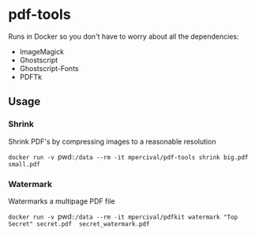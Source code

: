 # pdf-tools

Runs in Docker so you don't have to worry about all the dependencies:

- ImageMagick
- Ghostscript
- Ghostscript-Fonts
- PDFTk

## Usage

### Shrink

Shrink PDF's by compressing images to a reasonable resolution

`docker run -v `pwd`:/data --rm -it mpercival/pdf-tools shrink big.pdf small.pdf`

### Watermark

Watermarks a multipage PDF file

`docker run -v `pwd`:/data --rm -it mpercival/pdfkit watermark "Top Secret" secret.pdf  secret_watermark.pdf`
